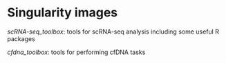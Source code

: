 # Singularity images

_scRNA-seq_toolbox_: tools for scRNA-seq analysis including some useful R packages

_cfdna_toolbox_: tools for performing cfDNA tasks 
